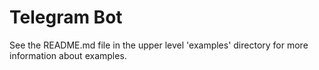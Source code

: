 # Telegram Bot

See the README.md file in the upper level 'examples' directory for more information about examples.
